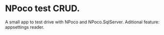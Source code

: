 # NPoco test CRUD.

A small app to test drive with NPoco and NPoco.SqlServer.
Aditional feature: appsettings reader.
